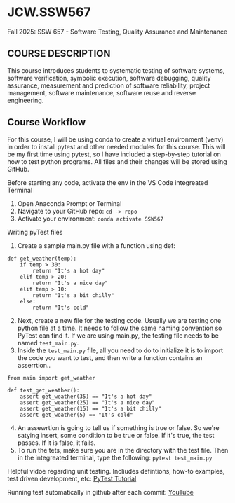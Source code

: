 # JCW.SSW567

Fall 2025: SSW 657 - Software Testing, Quality Assurance and Maintenance

## COURSE DESCRIPTION
This course introduces students to systematic testing of software systems, software
verification, symbolic execution, software debugging, quality assurance, measurement and
prediction of software reliability, project management, software maintenance, software reuse
and reverse engineering.

## Course Workflow
For this course, I will be using conda to create a virtual environment (venv) in order to install pytest and other needed modules for this course. This will be my first time using pytest, so I have included a step-by-step tutorial on how to test python programs. All files and their changes will be stored using GitHub.

Before starting any code, activate the env in the VS Code integreated Terminal 
1. Open Anaconda Prompt or Terminal
2. Navigate to your GitHub repo:
   `cd -> repo`
3. Activate your environment:
   `conda activate SSW567`

Writing pyTest files
1. Create a sample main.py file with a function using def:

```
def get_weather(temp):
    if temp > 30:
        return "It's a hot day"
    elif temp > 20:
        return "It's a nice day"
    elif temp > 10:
        return "It's a bit chilly"
    else:
        return "It's cold"
```

2. Next, create a new file for the testing code. Usually we are testing one python file at a time. It needs to follow the same naming convention so PyTest can find it. If we are using main.py, the testing file needs to be named `test_main.py`.
3. Inside the `test_main.py` file, all you need to do to initialize it is to import the code you want to test, and then write a function contains an asserrtion..
```
from main import get_weather

def test_get_weather():
    assert get_weather(35) == "It's a hot day"
    assert get_weather(25) == "It's a nice day"
    assert get_weather(15) == "It's a bit chilly"
    assert get_weather(5) == "It's cold"
```
4. An assewrtion is going to tell us if something is true or false. So we're satying insert, some condition to be true or false. If it's true, the test passes. If it is false, it fails.
5. To run the tets, make sure you are in the directory with the test file. Then in the integreated terminal, type the following: `pytest test_main.py`

Helpful vidoe regarding unit testing. Incliudes defintions, how-to examples, test driven development, etc: [PyTest Tutorial](https://youtu.be/EgpLj86ZHFQ?si=kxXrjy8FQTjtnmTj)

Running test automatically in github after each commit: [YouTube](https://youtu.be/DhUpxWjOhME)
